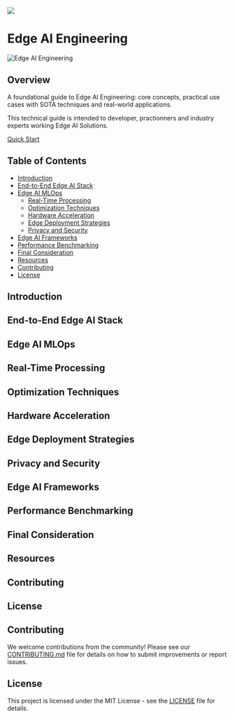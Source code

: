 [![](https://img.shields.io/badge/Contribute-Welcome-green)](./CONTRIBUTING.md)

# Edge AI Engineering

![Edge AI Engineering](#)

## Overview

A foundational guide to Edge AI Engineering: core concepts, practical use cases with SOTA techniques and real-world applications.

This technical guide is intended to developer, practionners and industry experts working Edge AI Solutions.  


[Quick Start](#getting-started)



## Table of Contents

- [Introduction](#introduction)
- [End-to-End Edge AI Stack](#edge-ai-architectures)
- [Edge AI MLOps](#edge-ai-architectures)
   - [Real-Time Processing](#real-time-processing)
   - [Optimization Techniques](#moptimization-techniques)
   - [Hardware Acceleration](#hardware-acceleration)
   - [Edge Deployment Strategies](#edge-deployment-strategies)
   - [Privacy and Security](#privacy-and-security)
- [Edge AI Frameworks](#edge-ai-frameworks)
- [Performance Benchmarking](#benchmarking-and-performance)
- [Final Consideration](#final-consideration)
- [Resources](#resources)
- [Contributing](#contributing)
- [License](#license)


## Introduction
## End-to-End Edge AI Stack
## Edge AI MLOps
## Real-Time Processing
## Optimization Techniques
## Hardware Acceleration
## Edge Deployment Strategies
## Privacy and Security
## Edge AI Frameworks
## Performance Benchmarking
## Final Consideration
## Resources
## Contributing
## License


## Contributing

We welcome contributions from the community! Please see our [CONTRIBUTING.md](CONTRIBUTING.md) file for details on how to submit improvements or report issues.

## License

This project is licensed under the MIT License - see the [LICENSE](LICENSE) file for details.
